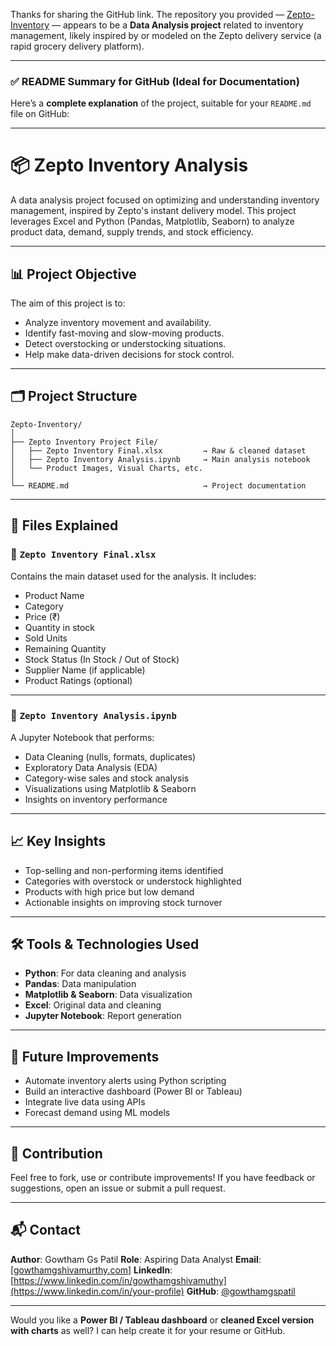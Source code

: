 Thanks for sharing the GitHub link. The repository you provided — [Zepto-Inventory](https://github.com/gowthamgspatil/Zepto-Inventory) — appears to be a **Data Analysis project** related to inventory management, likely inspired by or modeled on the Zepto delivery service (a rapid grocery delivery platform).

---

### ✅ **README Summary for GitHub (Ideal for Documentation)**

Here’s a **complete explanation** of the project, suitable for your `README.md` file on GitHub:

---

# 📦 Zepto Inventory Analysis

A data analysis project focused on optimizing and understanding inventory management, inspired by Zepto's instant delivery model. This project leverages Excel and Python (Pandas, Matplotlib, Seaborn) to analyze product data, demand, supply trends, and stock efficiency.

---

## 📊 Project Objective

The aim of this project is to:

* Analyze inventory movement and availability.
* Identify fast-moving and slow-moving products.
* Detect overstocking or understocking situations.
* Help make data-driven decisions for stock control.

---

## 🗂️ Project Structure

```
Zepto-Inventory/
│
├── Zepto Inventory Project File/
│   ├── Zepto Inventory Final.xlsx         → Raw & cleaned dataset
│   ├── Zepto Inventory Analysis.ipynb     → Main analysis notebook
│   └── Product Images, Visual Charts, etc.
│
└── README.md                              → Project documentation
```

---

## 📁 Files Explained

### 📘 `Zepto Inventory Final.xlsx`

Contains the main dataset used for the analysis. It includes:

* Product Name
* Category
* Price (₹)
* Quantity in stock
* Sold Units
* Remaining Quantity
* Stock Status (In Stock / Out of Stock)
* Supplier Name (if applicable)
* Product Ratings (optional)

---

### 📓 `Zepto Inventory Analysis.ipynb`

A Jupyter Notebook that performs:

* Data Cleaning (nulls, formats, duplicates)
* Exploratory Data Analysis (EDA)
* Category-wise sales and stock analysis
* Visualizations using Matplotlib & Seaborn
* Insights on inventory performance

---

## 📈 Key Insights

* Top-selling and non-performing items identified
* Categories with overstock or understock highlighted
* Products with high price but low demand
* Actionable insights on improving stock turnover

---

## 🛠️ Tools & Technologies Used

* **Python**: For data cleaning and analysis
* **Pandas**: Data manipulation
* **Matplotlib & Seaborn**: Data visualization
* **Excel**: Original data and cleaning
* **Jupyter Notebook**: Report generation

---

## 📌 Future Improvements

* Automate inventory alerts using Python scripting
* Build an interactive dashboard (Power BI or Tableau)
* Integrate live data using APIs
* Forecast demand using ML models

---

## 🤝 Contribution

Feel free to fork, use or contribute improvements!
If you have feedback or suggestions, open an issue or submit a pull request.

---

## 📬 Contact

**Author**: Gowtham Gs Patil
**Role**: Aspiring Data Analyst
**Email**: \[[gowthamgshivamurthy.com](mailto:your-email@example.com)]
**LinkedIn**: [https://www.linkedin.com/in/gowthamgshivamuthy](https://www.linkedin.com/in/your-profile)
**GitHub**: [@gowthamgspatil](https://github.com/gowthamgspatil)

---

Would you like a **Power BI / Tableau dashboard** or **cleaned Excel version with charts** as well? I can help create it for your resume or GitHub.
